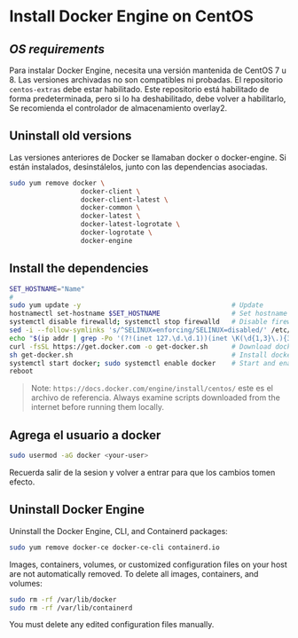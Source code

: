 # Install Docker Engine on CentOS
## _OS requirements_

Para instalar Docker Engine, necesita una versión mantenida de CentOS 7 u 8. Las versiones archivadas no son compatibles ni probadas. El repositorio `centos-extras` debe estar habilitado. Este repositorio está habilitado de forma predeterminada, pero si lo ha deshabilitado, debe volver a habilitarlo, Se recomienda el controlador de almacenamiento overlay2.


## Uninstall old versions

Las versiones anteriores de Docker se llamaban docker o docker-engine. Si están instalados, desinstálelos, junto con las dependencias asociadas.

```sh
sudo yum remove docker \
                  docker-client \
                  docker-client-latest \
                  docker-common \
                  docker-latest \
                  docker-latest-logrotate \
                  docker-logrotate \
                  docker-engine    
```

## Install the dependencies

```sh
SET_HOSTNAME="Name"
#
sudo yum update -y                                      # Update
hostnamectl set-hostname $SET_HOSTNAME                  # Set hostname
systemctl disable firewalld; systemctl stop firewalld   # Disable firewall
sed -i --follow-symlinks 's/^SELINUX=enforcing/SELINUX=disabled/' /etc/sysconfig/selinux    # Disable selinux
echo "$(ip addr | grep -Po '(?!(inet 127.\d.\d.1))(inet \K(\d{1,3}\.){3}\d{1,3})') $(hostname)" >> /etc/hosts   # Add hostname
curl -fsSL https://get.docker.com -o get-docker.sh      # Download docker script
sh get-docker.sh                                        # Install docker
systemctl start docker; sudo systemctl enable docker    # Start and enable docker
reboot       
```

> Note: `https://docs.docker.com/engine/install/centos/` este es el archivo de referencia. Always examine scripts downloaded from the internet before running them locally.

## Agrega el usuario a docker

```sh
sudo usermod -aG docker <your-user>  
```
Recuerda salir de la sesion y volver a entrar para que los cambios tomen efecto.

## Uninstall Docker Engine
Uninstall the Docker Engine, CLI, and Containerd packages:
```sh
sudo yum remove docker-ce docker-ce-cli containerd.io
```
Images, containers, volumes, or customized configuration files on your host are not automatically removed. To delete all images, containers, and volumes:
```sh
sudo rm -rf /var/lib/docker
sudo rm -rf /var/lib/containerd
```
You must delete any edited configuration files manually.
